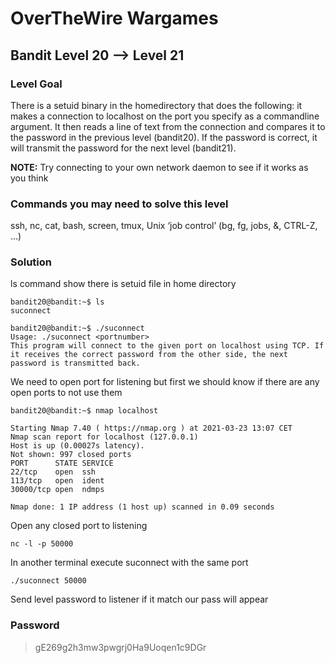 # OverTheWire Wargames

## Bandit Level 20 --> Level 21
### Level Goal
There is a setuid binary in the homedirectory that does the following: it makes a connection to localhost on the port you specify as a commandline argument. It then reads a line of text from the connection and compares it to the password in the previous level (bandit20). If the password is correct, it will transmit the password for the next level (bandit21).

**NOTE:** Try connecting to your own network daemon to see if it works as you think

### Commands you may need to solve this level
ssh, nc, cat, bash, screen, tmux, Unix ‘job control’ (bg, fg, jobs, &, CTRL-Z, …)

### Solution

ls command show there is setuid file in home directory
```console
bandit20@bandit:~$ ls
suconnect
```
```console
bandit20@bandit:~$ ./suconnect
Usage: ./suconnect <portnumber>
This program will connect to the given port on localhost using TCP. If it receives the correct password from the other side, the next password is transmitted back.
```

We need to open port for listening but first we should know if there are any open ports to not use them 
```console
bandit20@bandit:~$ nmap localhost

Starting Nmap 7.40 ( https://nmap.org ) at 2021-03-23 13:07 CET
Nmap scan report for localhost (127.0.0.1)
Host is up (0.00027s latency).
Not shown: 997 closed ports
PORT      STATE SERVICE
22/tcp    open  ssh
113/tcp   open  ident
30000/tcp open  ndmps

Nmap done: 1 IP address (1 host up) scanned in 0.09 seconds
```

Open any closed port to listening
```console
nc -l -p 50000
```

In another terminal execute suconnect with the same port
```console
./suconnect 50000
```
Send level password to listener if it match our pass will appear

### Password
> gE269g2h3mw3pwgrj0Ha9Uoqen1c9DGr

  
